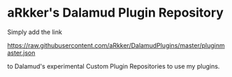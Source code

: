 # aRkker's Dalamud Plugin Repository

Simply add the link

https://raw.githubusercontent.com/aRkker/DalamudPlugins/master/pluginmaster.json

to Dalamud's experimental Custom Plugin Repositories to use my plugins.
